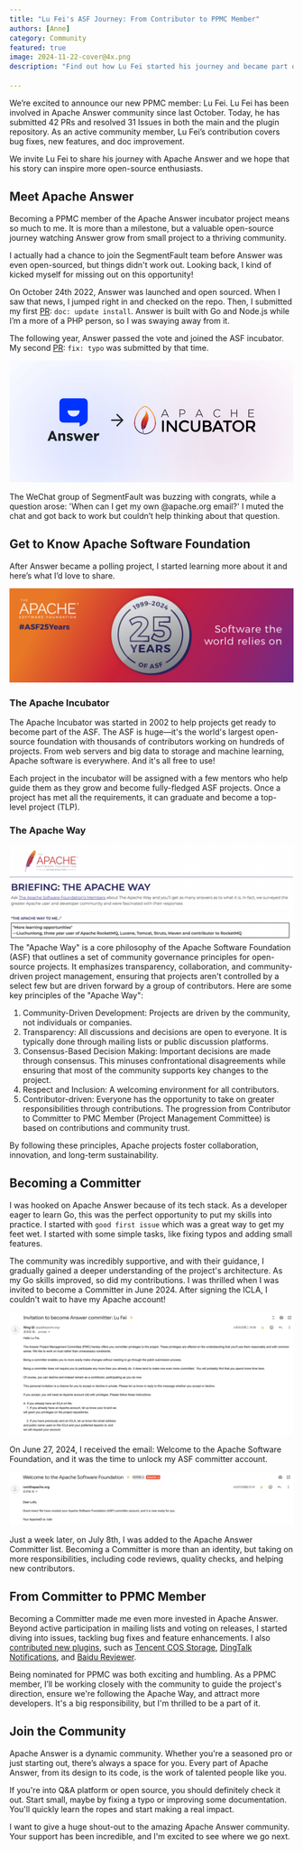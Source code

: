 ```yaml
---
title: "Lu Fei's ASF Journey: From Contributor to PPMC Member"
authors: [Anne]
category: Community
featured: true
image: 2024-11-22-cover@4x.png
description: "Find out how Lu Fei started his journey and became part of the community."

---
```


We’re excited to announce our new PPMC member: Lu Fei.
Lu Fei has been involved in Apache Answer community since last October. Today, he has submitted 42 PRs and resolved 31 Issues in both the main and the plugin repository. As an active community member, Lu Fei’s contribution covers bug fixes, new features, and doc improvement. 

We invite Lu Fei to share his journey with Apache Answer and we hope that his story can inspire more open-source enthusiasts. 

## Meet Apache Answer
Becoming a PPMC member of the Apache Answer incubator project means so much to me. It is more than a milestone, but a valuable open-source journey watching Answer grow from small project to a thriving community.

I actually had a chance to join the SegmentFault team before Answer was even open-sourced, but things didn't work out. Looking back, I kind of kicked myself for missing out on this opportunity!

On October 24th 2022, Answer was launched and open sourced. When I saw that news, I jumped right in and checked on the repo. Then, I submitted my first [PR](https://github.com/apache/incubator-answer/pull/2): `doc: update install`. Answer is built with Go and Node.js while I’m a more of a PHP person, so I was swaying away from it. 

The following year, Answer passed the vote and joined the ASF incubator. My second [PR](https://github.com/apache/incubator-answer/pull/577): `fix: typo` was submitted by that time.

![Answer Enters Incubator](ASF.png)

The WeChat group of SegmentFault was buzzing with congrats, while a question arose: 'When can I get my own @apache.org email?' I muted the chat and got back to work but couldn’t help thinking about that question.

## Get to Know Apache Software Foundation
After Answer became a polling project, I started learning more about it and here’s what I’d love to share.

![ASF 25 Years](ASF%2025%20Years.PNG)

### The Apache Incubator
The Apache Incubator was started in 2002 to help projects get ready to become part of the ASF. The ASF is huge—it's the world's largest open-source foundation with thousands of contributors working on hundreds of projects. From web servers and big data to storage and machine learning, Apache software is everywhere. And it's all free to use!

Each project in the incubator will be assigned with a few mentors who help guide them as they grow and become fully-fledged ASF projects. Once a project has met all the requirements, it can graduate and become a top-level project (TLP).

### The Apache Way     
![Apache Way](Apache%20Way.PNG)
The "Apache Way" is a core philosophy of the Apache Software Foundation (ASF) that outlines a set of community governance principles for open-source projects. It emphasizes transparency, collaboration, and community-driven project management, ensuring that projects aren't controlled by a select few but are driven forward by a group of contributors. Here are some key principles of the "Apache Way":

1. Community-Driven Development: Projects are driven by the community, not individuals or companies.
2. Transparency: All discussions and decisions are open to everyone. It is typically done through mailing lists or public discussion platforms.
3. Consensus-Based Decision Making: Important decisions are made through consensus. This minuses confrontational disagreements while ensuring that most of the community supports key changes to the project.
4. Respect and Inclusion: A welcoming environment for all contributors.
5. Contributor-driven: Everyone has the opportunity to take on greater responsibilities through contributions. The progression from Contributor to Committer to PMC Member (Project Management Committee) is based on contributions and community trust.

By following these principles, Apache projects foster collaboration, innovation, and long-term sustainability.

## Becoming a Committer
I was hooked on Apache Answer because of its tech stack. As a developer eager to learn Go, this was the perfect opportunity to put my skills into practice. I started with `good first issue` which was a great way to get my feet wet. I started with some simple tasks, like fixing typos and adding small features. 

The community was incredibly supportive, and with their guidance, I gradually gained a deeper understanding of the project's architecture. As my Go skills improved, so did my contributions. I was thrilled when I was invited to become a Committer in June 2024. After signing the ICLA, I couldn't wait to have my Apache account!

![Invitation to Become Answer Committer](Invitation%20of%20Committer.png)

On June 27, 2024, I received the email: Welcome to the Apache Software Foundation, and it was the time to unlock my ASF committer account.

![Welcome to ASF](Welcome%20to%20ASF.png)

Just a week later, on July 8th, I was added to the Apache Answer Committer list. Becoming a Committer is more than an identity, but taking on more responsibilities, including code reviews, quality checks, and helping new contributors. 

## From Committer to PPMC Member
Becoming a Committer made me even more invested in Apache Answer. Beyond active participation in mailing lists and voting on releases, I started diving into issues, tackling bug fixes and feature enhancements. I also [contributed new plugins](https://github.com/apache/incubator-answer-plugins/pulls?q=is%3Apr+author%3Asy-records+is%3Aclosed), such as [Tencent COS Storage](https://github.com/apache/incubator-answer-plugins/tree/main/storage-tencentyuncos), [DingTalk Notifications](https://github.com/apache/incubator-answer-plugins/tree/main/notification-dingtalk), and [Baidu Reviewer](https://github.com/apache/incubator-answer-plugins/tree/main/reviewer-baidu).

Being nominated for PPMC was both exciting and humbling. As a PPMC member, I’ll be working closely with the community to guide the project's direction, ensure we're following the Apache Way, and attract more developers. It's a big responsibility, but I'm thrilled to be a part of it.

## Join the Community 
Apache Answer is a dynamic community. Whether you're a seasoned pro or just starting out, there’s always a space for you. Every part of Apache Answer, from its design to its code, is the work of talented people like you.

If you're into Q&A platform or open source, you should definitely check it out. Start small, maybe by fixing a typo or improving some documentation. You'll quickly learn the ropes and start making a real impact.

I want to give a huge shout-out to the amazing Apache Answer community. Your support has been incredible, and I'm excited to see where we go next. 
